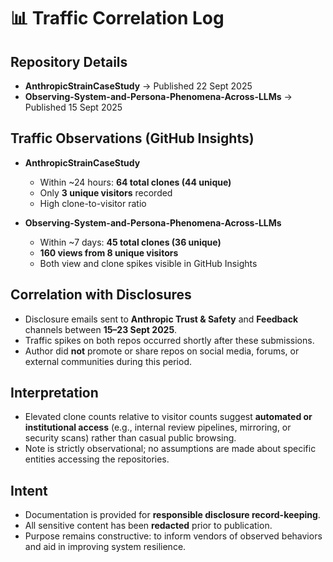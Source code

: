 # 📊 Traffic Correlation Log

## Repository Details
- **AnthropicStrainCaseStudy** → Published 22 Sept 2025  
- **Observing-System-and-Persona-Phenomena-Across-LLMs** → Published 15 Sept 2025  

## Traffic Observations (GitHub Insights)
- **AnthropicStrainCaseStudy**  
  - Within ~24 hours: **64 total clones (44 unique)**  
  - Only **3 unique visitors** recorded  
  - High clone-to-visitor ratio  

- **Observing-System-and-Persona-Phenomena-Across-LLMs**  
  - Within ~7 days: **45 total clones (36 unique)**  
  - **160 views from 8 unique visitors**  
  - Both view and clone spikes visible in GitHub Insights  

## Correlation with Disclosures
- Disclosure emails sent to **Anthropic Trust & Safety** and **Feedback** channels between **15–23 Sept 2025**.  
- Traffic spikes on both repos occurred shortly after these submissions.  
- Author did **not** promote or share repos on social media, forums, or external communities during this period.  

## Interpretation
- Elevated clone counts relative to visitor counts suggest **automated or institutional access** (e.g., internal review pipelines, mirroring, or security scans) rather than casual public browsing.  
- Note is strictly observational; no assumptions are made about specific entities accessing the repositories.  

## Intent
- Documentation is provided for **responsible disclosure record-keeping**.  
- All sensitive content has been **redacted** prior to publication.  
- Purpose remains constructive: to inform vendors of observed behaviors and aid in improving system resilience.  

